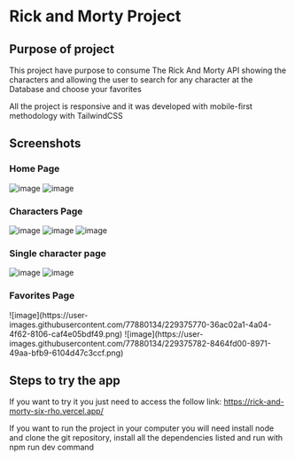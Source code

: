 <h1>Rick and Morty Project</h1>

<h2>Purpose of project</h2>
<p>This project have purpose to consume The Rick And Morty API  showing the characters and allowing the user to search for any character at the Database and choose your favorites</p>
<p>All the project is responsive and it was developed with mobile-first methodology with TailwindCSS</p>

<h2>Screenshots

<h3>Home Page</h3>

![image](https://user-images.githubusercontent.com/77880134/229374666-855fbb69-166f-47ba-93a7-51f212c7a0e9.png)
![image](https://user-images.githubusercontent.com/77880134/229374686-0c78a2b5-8708-446d-9558-88c68fa129a9.png)

<h3>Characters Page</h3>

![image](https://user-images.githubusercontent.com/77880134/218168051-41981a86-c297-4fb8-9073-193a4d4beb4c.png)
![image](https://user-images.githubusercontent.com/77880134/218168120-4bfef377-f5a3-4df8-8c84-377687bf82a2.png)
![image](https://user-images.githubusercontent.com/77880134/218168278-f4707ba4-bf16-4f2b-b252-8e67520538c3.png)

<h3>Single character page</h3>

![image](https://user-images.githubusercontent.com/77880134/229374912-922b6164-f9f0-4cd5-9f58-4cf861e378a6.png)
![image](https://user-images.githubusercontent.com/77880134/229374929-94110b8d-bba5-4e78-99b2-87135ecf3148.png)


<h3>Favorites Page</h3>
![image](https://user-images.githubusercontent.com/77880134/229375770-36ac02a1-4a04-4f62-8106-caf4e05bdf49.png)
![image](https://user-images.githubusercontent.com/77880134/229375782-8464fd00-8971-49aa-bfb9-6104d47c3ccf.png)


<h2>Steps to try the app</h2>

If you want to try it you just need to access the follow link: https://rick-and-morty-six-rho.vercel.app/

If you want to run the project in your computer you will need install node and clone the git repository, install all the dependencies listed and run with npm run dev command
